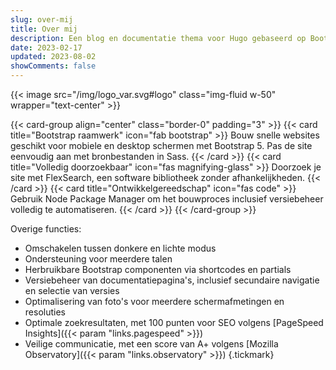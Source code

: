 ```yaml
---
slug: over-mij
title: Over mij
description: Een blog en documentatie thema voor Hugo gebaseerd op Bootstrap 5.
date: 2023-02-17
updated: 2023-08-02
showComments: false
---
```



{{< image src="/img/logo_var.svg#logo" class="img-fluid w-50" wrapper="text-center" >}}

{{< card-group align="center" class="border-0" padding="3" >}}
    {{< card title="Bootstrap raamwerk" icon="fab bootstrap" >}}
        Bouw snelle websites geschikt voor mobiele en desktop schermen met Bootstrap 5. Pas de site eenvoudig aan met bronbestanden in Sass.
    {{< /card >}}
    {{< card title="Volledig doorzoekbaar" icon="fas magnifying-glass" >}}
        Doorzoek je site met FlexSearch, een software bibliotheek zonder afhankelijkheden.
    {{< /card >}}
    {{< card title="Ontwikkelgereedschap" icon="fas code" >}}
        Gebruik Node Package Manager om het bouwproces inclusief versiebeheer volledig te automatiseren.
    {{< /card >}}
{{< /card-group >}}

Overige functies:

* Omschakelen tussen donkere en lichte modus
* Ondersteuning voor meerdere talen
* Herbruikbare Bootstrap componenten via shortcodes en partials
* Versiebeheer van documentatiepagina's, inclusief secundaire navigatie en selectie van versies
* Optimalisering van foto's voor meerdere schermafmetingen en resoluties
* Optimale zoekresultaten, met 100 punten voor SEO volgens [PageSpeed Insights]({{< param "links.pagespeed" >}})
* Veilige communicatie, met een score van A+ volgens [Mozilla Observatory]({{< param "links.observatory" >}})
{.tickmark}
